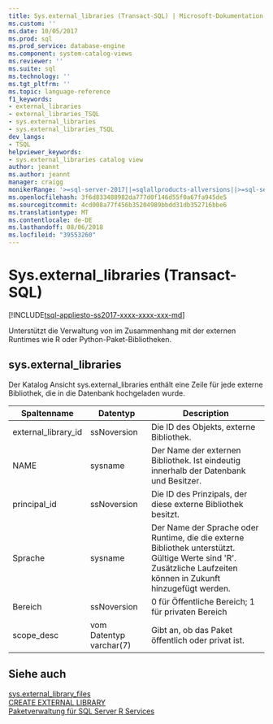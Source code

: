 ```yaml
---
title: Sys.external_libraries (Transact-SQL) | Microsoft-Dokumentation
ms.custom: ''
ms.date: 10/05/2017
ms.prod: sql
ms.prod_service: database-engine
ms.component: system-catalog-views
ms.reviewer: ''
ms.suite: sql
ms.technology: ''
ms.tgt_pltfrm: ''
ms.topic: language-reference
f1_keywords:
- external_libraries
- external_libraries_TSQL
- sys.external_libraries
- sys.external_libraries_TSQL
dev_langs:
- TSQL
helpviewer_keywords:
- sys.external_libraries catalog view
author: jeannt
ms.author: jeannt
manager: craigg
monikerRange: '>=sql-server-2017||=sqlallproducts-allversions||>=sql-server-linux-2017'
ms.openlocfilehash: 3f6d833488982da777d0f146d55f0a67fa945de5
ms.sourcegitcommit: 4cd008a77f456b35204989bbdd31db352716bbe6
ms.translationtype: MT
ms.contentlocale: de-DE
ms.lasthandoff: 08/06/2018
ms.locfileid: "39553260"
---
```

# <a name="sysexternallibraries-transact-sql"></a>Sys.external_libraries (Transact-SQL)  
[!INCLUDE[tsql-appliesto-ss2017-xxxx-xxxx-xxx-md](../../includes/tsql-appliesto-ss2017-xxxx-xxxx-xxx-md.md)]


Unterstützt die Verwaltung von im Zusammenhang mit der externen Runtimes wie R oder Python-Paket-Bibliotheken.

## <a name="sysexternallibraries"></a>sys.external_libraries

Der Katalog Ansicht sys.external_libraries enthält eine Zeile für jede externe Bibliothek, die in die Datenbank hochgeladen wurde.

|Spaltenname |Datentyp | Description|
|------|------|------|
|external_library_id |ssNoversion | Die ID des Objekts, externe Bibliothek. |
|NAME |sysname |Der Name der externen Bibliothek. Ist eindeutig innerhalb der Datenbank und Besitzer.|
|principal_id |ssNoversion |Die ID des Prinzipals, der diese externe Bibliothek besitzt. |
|Sprache | sysname | Der Name der Sprache oder Runtime, die die externe Bibliothek unterstützt. Gültige Werte sind 'R'. Zusätzliche Laufzeiten können in Zukunft hinzugefügt werden.|
|Bereich |ssNoversion |0 für Öffentliche Bereich; 1 für privaten Bereich |  
|scope_desc |vom Datentyp varchar(7) |Gibt an, ob das Paket öffentlich oder privat ist.|


## <a name="see-also"></a>Siehe auch  
[sys.external_library_files](sys-external-library-files-transact-sql.md)  
[CREATE EXTERNAL LIBRARY](../../t-sql/statements/create-external-library-transact-sql.md)  
[Paketverwaltung für SQL Server R Services](../../advanced-analytics/r/installing-and-managing-r-packages.md)  
